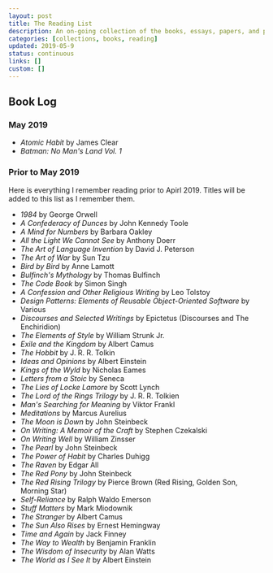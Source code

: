 ```yaml
---
layout: post
title: The Reading List
description: An on-going collection of the books, essays, papers, and poems that I've read.
categories: [collections, books, reading]
updated: 2019-05-9
status: continuous
links: []
custom: []
---
```




## Book Log

### May 2019

* *Atomic Habit* by James Clear
* *Batman: No Man's Land Vol. 1*

### Prior to May 2019

Here is everything I remember reading prior to Apirl 2019. Titles will be added to this list as I remember them.

* *1984* by George Orwell
* *A Confederacy of Dunces* by John Kennedy Toole
* *A Mind for Numbers* by Barbara Oakley
* *All the Light We Cannot See* by Anthony Doerr
* *The Art of Language Invention* by David J. Peterson
* *The Art of War* by Sun Tzu
* *Bird by Bird* by Anne Lamott
* *Bulfinch's Mythology* by Thomas Bulfinch
* *The Code Book* by Simon Singh
* *A Confession and Other Religious Writing* by Leo Tolstoy
* *Design Patterns: Elements of Reusable Object-Oriented Software* by Various
* *Discourses and Selected Writings* by Epictetus (Discourses and The Enchiridion)
* *The Elements of Style* by William Strunk Jr.
* *Exile and the Kingdom* by Albert Camus
* *The Hobbit* by J. R. R. Tolkin
* *Ideas and Opinions* by Albert Einstein
* *Kings of the Wyld* by Nicholas Eames
* *Letters from a Stoic* by Seneca
* *The Lies of Locke Lamore* by Scott Lynch
* *The Lord of the Rings Trilogy* by J. R. R. Tolkien
* *Man's Searching for Meaning* by Viktor Frankl
* *Meditations* by Marcus Aurelius
* *The Moon is Down* by John Steinbeck
* *On Writing: A Memoir of the Craft* by Stephen Czekalski
* *On Writing Well* by William Zinsser
* *The Pearl* by John Steinbeck
* *The Power of Habit* by Charles Duhigg
* *The Raven* by Edgar All
* *The Red Pony* by John Steinbeck
* *The Red Rising Trilogy* by Pierce Brown (Red Rising, Golden Son, Morning Star)
* *Self-Reliance* by Ralph Waldo Emerson
* *Stuff Matters* by Mark Miodownik
* *The Stranger* by Albert Camus
* *The Sun Also Rises* by Ernest Hemingway
* *Time and Again* by Jack Finney
* *The Way to Wealth* by Benjamin Franklin
* *The Wisdom of Insecurity* by Alan Watts
* *The World as I See It* by Albert Einstein
